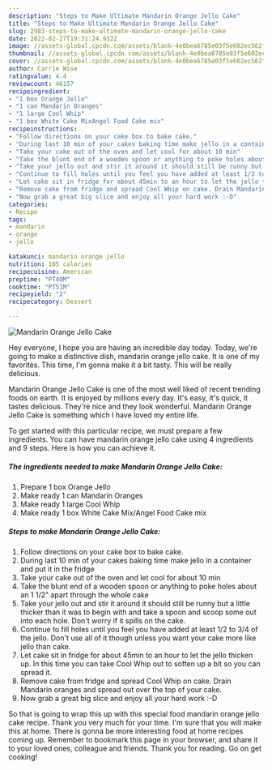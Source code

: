 ```yaml
---
description: "Steps to Make Ultimate Mandarin Orange Jello Cake"
title: "Steps to Make Ultimate Mandarin Orange Jello Cake"
slug: 2983-steps-to-make-ultimate-mandarin-orange-jello-cake
date: 2022-02-27T19:31:24.932Z
image: //assets-global.cpcdn.com/assets/blank-4e0bea6785e03f5e602ec562f230caae08da540cada707380b4fe1bbebba43da.png
thumbnail: //assets-global.cpcdn.com/assets/blank-4e0bea6785e03f5e602ec562f230caae08da540cada707380b4fe1bbebba43da.png
cover: //assets-global.cpcdn.com/assets/blank-4e0bea6785e03f5e602ec562f230caae08da540cada707380b4fe1bbebba43da.png
author: Carrie Wise
ratingvalue: 4.4
reviewcount: 46157
recipeingredient:
- "1 box Orange Jello"
- "1 can Mandarin Oranges"
- "1 large Cool Whip"
- "1 box White Cake MixAngel Food Cake mix"
recipeinstructions:
- "Follow directions on your cake box to bake cake."
- "During last 10 min of your cakes baking time make jello in a container and put it in the fridge"
- "Take your cake out of the oven and let cool for about 10 min"
- "Take the blunt end of a wooden spoon or anything to poke holes about an 1 1/2&#34; apart through the whole cake"
- "Take your jello out and stir it around it should still be runny but a little thicker than it was to begin with and take a spoon and scoop some out into each hole. Don&#39;t worry if it spills on the cake."
- "Continue to fill holes until you feel you have added at least 1/2 to 3/4 of the jello. Don&#39;t use all of it though unless you want your cake more like jello than cake."
- "Let cake sit in fridge for about 45min to an hour to let the jello thicken up. In this time you can take Cool Whip out to soften up a bit so you can spread it."
- "Remove cake from fridge and spread Cool Whip on cake. Drain Mandarin oranges and spread out over the top of your cake."
- "Now grab a great big slice and enjoy all your hard work :-D"
categories:
- Recipe
tags:
- mandarin
- orange
- jello

katakunci: mandarin orange jello 
nutrition: 105 calories
recipecuisine: American
preptime: "PT40M"
cooktime: "PT51M"
recipeyield: "2"
recipecategory: Dessert

---
```



![Mandarin Orange Jello Cake](//assets-global.cpcdn.com/assets/blank-4e0bea6785e03f5e602ec562f230caae08da540cada707380b4fe1bbebba43da.png)

Hey everyone, I hope you are having an incredible day today. Today, we're going to make a distinctive dish, mandarin orange jello cake. It is one of my favorites. This time, I'm gonna make it a bit tasty. This will be really delicious.



Mandarin Orange Jello Cake is one of the most well liked of recent trending foods on earth. It is enjoyed by millions every day. It's easy, it's quick, it tastes delicious. They're nice and they look wonderful. Mandarin Orange Jello Cake is something which I have loved my entire life.


To get started with this particular recipe, we must prepare a few ingredients. You can have mandarin orange jello cake using 4 ingredients and 9 steps. Here is how you can achieve it.

<!--inarticleads1-->

##### The ingredients needed to make Mandarin Orange Jello Cake:

1. Prepare 1 box Orange Jello
1. Make ready 1 can Mandarin Oranges
1. Make ready 1 large Cool Whip
1. Make ready 1 box White Cake Mix/Angel Food Cake mix




<!--inarticleads2-->

##### Steps to make Mandarin Orange Jello Cake:

1. Follow directions on your cake box to bake cake.
1. During last 10 min of your cakes baking time make jello in a container and put it in the fridge
1. Take your cake out of the oven and let cool for about 10 min
1. Take the blunt end of a wooden spoon or anything to poke holes about an 1 1/2&#34; apart through the whole cake
1. Take your jello out and stir it around it should still be runny but a little thicker than it was to begin with and take a spoon and scoop some out into each hole. Don&#39;t worry if it spills on the cake.
1. Continue to fill holes until you feel you have added at least 1/2 to 3/4 of the jello. Don&#39;t use all of it though unless you want your cake more like jello than cake.
1. Let cake sit in fridge for about 45min to an hour to let the jello thicken up. In this time you can take Cool Whip out to soften up a bit so you can spread it.
1. Remove cake from fridge and spread Cool Whip on cake. Drain Mandarin oranges and spread out over the top of your cake.
1. Now grab a great big slice and enjoy all your hard work :-D




So that is going to wrap this up with this special food mandarin orange jello cake recipe. Thank you very much for your time. I'm sure that you will make this at home. There is gonna be more interesting food at home recipes coming up. Remember to bookmark this page in your browser, and share it to your loved ones, colleague and friends. Thank you for reading. Go on get cooking!
